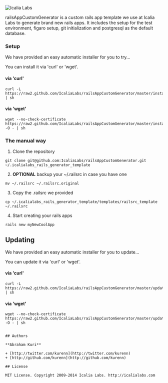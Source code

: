 ![Icalia Labs](http://icalialabs.com/img/logo.png)

railsAppCustomGenerator is a custom rails app template we use at Icalia Labs to generate brand new rails apps. It includes the setup for the test environment, figaro setup, git initialization and postgresql as the default database.

### Setup

We have provided an easy automatic installer for you to try...

You can install it via 'curl' or 'wget'.

#### via 'curl'

```console
curl -L https://raw2.github.com/IcaliaLabs/railsAppCustomGenerator/master/install.sh | sh
```

#### via 'wget'

```console
wget --no-check-certificate https://raw2.github.com/IcaliaLabs/railsAppCustomGenerator/master/install.sh -O - | sh
```

### The manual way

1. Clone the repository

```console
git clone git@github.com:IcaliaLabs/railsAppCustomGenerator.git ~/.icalialabs_rails_generator_template
```

2. <b>OPTIONAL</b> backup your ~/.railsrc in case you have one

```console
mv ~/.railsrc ~/.railsrc.original
```

3. Copy the .railsrc we provided

```console
cp ~/.icalialabs_rails_generator_template/templates/railsrc_template ~/.railsrc
```

4. Start creating your rails apps

```console
rails new myNewCoolApp
```

## Updating

We have provided an easy automatic installer for you to update...

You can update it via 'curl' or 'wget'.

#### via 'curl'

```console
curl -L https://raw2.github.com/IcaliaLabs/railsAppCustomGenerator/master/update.sh | sh
```

#### via 'wget'

```console
wget --no-check-certificate https://raw2.github.com/IcaliaLabs/railsAppCustomGenerator/master/update.sh -O - | sh


## Authors

**Abraham Kuri**

+ [http://twitter.com/kurenn](http://twitter.com/kurenn)
+ [http://github.com/kurenn](http://github.com/kurenn)

## License

MIT License. Copyright 2009-2014 Icalia Labs. http://icalialabs.com
